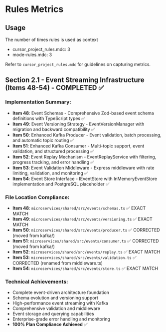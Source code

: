 # Rules Metrics

## Usage

The number of times rules is used as context

* cursor\_project\_rules.mdc: 3
* mode-rules.mdc: 3

Refer to `cursor_project_rules.mdc` for guidelines on capturing metrics.

## Section 2.1 - Event Streaming Infrastructure (Items 48-54) - COMPLETED ✅

### Implementation Summary:

* __Item 48__: Event Schemas - Comprehensive Zod-based event schema definitions with TypeScript types ✅
* __Item 49__: Event Versioning Strategy - EventVersionManager with migration and backward compatibility ✅
* __Item 50__: Enhanced Kafka Producer - Event validation, batch processing, and automatic topic routing ✅
* __Item 51__: Enhanced Kafka Consumer - Multi-topic support, event validation, and structured processing ✅
* __Item 52__: Event Replay Mechanism - EventReplayService with filtering, progress tracking, and error handling ✅
* __Item 53__: Event Validation Middleware - Express middleware with rate limiting, validation, and monitoring ✅
* __Item 54__: Event Store Interface - IEventStore with InMemoryEventStore implementation and PostgreSQL placeholder ✅

### File Location Compliance:

* __Item 48__: `microservices/shared/src/events/schemas.ts` ✅ EXACT MATCH
* __Item 49__: `microservices/shared/src/events/versioning.ts` ✅ EXACT MATCH
* __Item 50__: `microservices/shared/src/events/producer.ts` ✅ CORRECTED (moved from kafka/)
* __Item 51__: `microservices/shared/src/events/consumer.ts` ✅ CORRECTED (moved from kafka/)
* __Item 52__: `microservices/shared/src/events/replay.ts` ✅ EXACT MATCH
* __Item 53__: `microservices/shared/src/events/validation.ts` ✅ CORRECTED (renamed from middleware.ts)
* __Item 54__: `microservices/shared/src/events/store.ts` ✅ EXACT MATCH

### Technical Achievements:

* Complete event-driven architecture foundation
* Schema evolution and versioning support
* High-performance event streaming with Kafka
* Comprehensive validation and middleware
* Event storage and querying capabilities
* Enterprise-grade error handling and monitoring
* __100% Plan Compliance Achieved__ ✅
